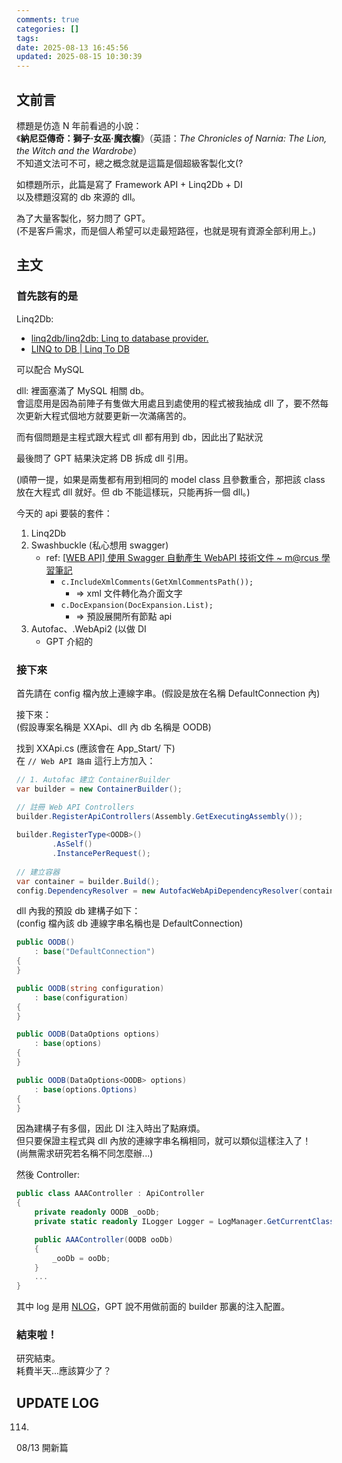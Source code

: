 ```yaml
---
comments: true
categories: []
tags:
date: 2025-08-13 16:45:56
updated: 2025-08-15 10:30:39
---
```

## 文前言

標題是仿造 N 年前看過的小說：  
《**納尼亞傳奇：獅子·女巫·魔衣櫥**》（英語：_The Chronicles of Narnia: The Lion, the Witch and the Wardrobe_）  
不知道文法可不可，總之概念就是這篇是個超級客製化文(?

如標題所示，此篇是寫了 Framework API + Linq2Db + DI  
以及標題沒寫的 db 來源的 dll。

為了大量客製化，努力問了 GPT。  
(不是客戶需求，而是個人希望可以走最短路徑，也就是現有資源全部利用上。)

<!-- more -->

## 主文

### 首先該有的是

Linq2Db:

- [linq2db/linq2db: Linq to database provider.](https://github.com/linq2db/linq2db)
- [LINQ to DB | Linq To DB](https://linq2db.github.io/index.html)

可以配合 MySQL

dll: 裡面塞滿了 MySQL 相關 db。  
會這麼用是因為前陣子有隻做大用處且到處使用的程式被我抽成 dll 了，要不然每次更新大程式個地方就要更新一次滿痛苦的。

而有個問題是主程式跟大程式 dll 都有用到 db，因此出了點狀況

最後問了 GPT 結果決定將 DB 拆成 dll 引用。

(順帶一提，如果是兩隻都有用到相同的 model class 且參數重合，那把該 class 放在大程式 dll 就好。但 db 不能這樣玩，只能再拆一個 dll。)


今天的 api 要裝的套件：

1. Linq2Db
2. Swashbuckle (私心想用 swagger)
   - ref: [[WEB API] 使用 Swagger 自動產生 WebAPI 技術文件 ~ m@rcus 學習筆記](https://marcus116.blogspot.com/2019/01/how-to-add-api-document-using-swagger-in-webapi.html)
	   - `c.IncludeXmlComments(GetXmlCommentsPath());`
		   - => xml 文件轉化為介面文字
	   - `c.DocExpansion(DocExpansion.List);`
		   - => 預設展開所有節點 api
3. Autofac、.WebApi2 (以做 DI
	- GPT 介紹的


### 接下來

首先請在 config 檔內放上連線字串。(假設是放在名稱 DefaultConnection 內)

接下來：  
(假設專案名稱是 XXApi、dll 內 db 名稱是 OODB)

找到 XXApi.cs (應該會在 App_Start/ 下)  
在 `// Web API 路由` 這行上方加入：

```cs
// 1. Autofac 建立 ContainerBuilder  
var builder = new ContainerBuilder();  

// 註冊 Web API Controllers  
builder.RegisterApiControllers(Assembly.GetExecutingAssembly());  
  
builder.RegisterType<OODB>()  
		.AsSelf()       
		.InstancePerRequest();  
  
// 建立容器
var container = builder.Build();  
config.DependencyResolver = new AutofacWebApiDependencyResolver(container);
```

dll 內我的預設 db 建構子如下：  
(config 檔內該 db 連線字串名稱也是 DefaultConnection)

```cs
public OODB()
    : base("DefaultConnection")
{
}

public OODB(string configuration)
    : base(configuration)
{
}

public OODB(DataOptions options)
    : base(options)
{
}

public OODB(DataOptions<OODB> options)
    : base(options.Options)
{
}
```

因為建構子有多個，因此 DI 注入時出了點麻煩。  
但只要保證主程式與 dll 內放的連線字串名稱相同，就可以類似這樣注入了！  
(尚無需求研究若名稱不同怎麼辦...)


然後 Controller:

```cs
public class AAAController : ApiController
{
    private readonly OODB _ooDb;
    private static readonly ILogger Logger = LogManager.GetCurrentClassLogger();

    public AAAController(OODB ooDb)
    {
        _ooDb = ooDb;
    }
    ...
}
```

其中 log 是用 [NLOG](../log.md###NLog)，GPT 說不用做前面的 builder 那裏的注入配置。

### 結束啦！

研究結束。  
耗費半天...應該算少了？


## UPDATE LOG

114.

08/13 開新篇